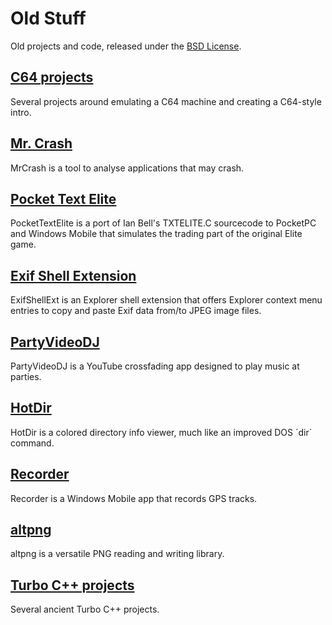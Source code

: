 # Old Stuff #

Old projects and code, released under the [BSD License](LICENSE.md "BSD License").

## [C64 projects](C64/Readme.md "C64 projects") ##

Several projects around emulating a C64 machine and creating a C64-style intro.

## [Mr. Crash](MrCrash/Readme.md "Mr. Crash") ##

MrCrash is a tool to analyse applications that may crash.

## [Pocket Text Elite](PocketTextElite/Readme.md "Pocket Text Elite") ##

PocketTextElite is a port of Ian Bell's TXTELITE.C sourcecode to PocketPC and Windows Mobile that simulates the trading part of the original Elite game.

## [Exif Shell Extension](ExifShellExt/README.md "Exif Shell Extension") ##

ExifShellExt is an Explorer shell extension that offers Explorer context menu entries to copy and paste Exif data from/to JPEG image files.

## [PartyVideoDJ](PartyVideoDJ/README.md "PartyVideoDJ") ##

PartyVideoDJ is a YouTube crossfading app designed to play music at parties.

## [HotDir](HotDir/Readme.md "HotDir") ##

HotDir is a colored directory info viewer, much like an improved DOS ´dir´ command.

## [Recorder](Recorder/Readme.md "Recorder")

Recorder is a Windows Mobile app that records GPS tracks.

## [altpng](altpng/README.md "altpng")

altpng is a versatile PNG reading and writing library.

## [Turbo C++ projects](TurboCpp/Readme.md "Turbo C++ projects")

Several ancient Turbo C++ projects.
